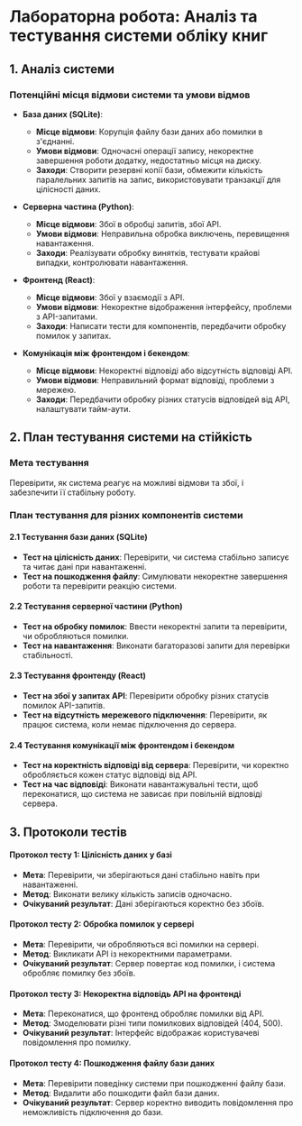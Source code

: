 
# Лабораторна робота: Аналіз та тестування системи обліку книг

## 1. Аналіз системи

### Потенційні місця відмови системи та умови відмов

- **База даних (SQLite)**:
  - **Місце відмови**: Корупція файлу бази даних або помилки в з'єднанні.
  - **Умови відмови**: Одночасні операції запису, некоректне завершення роботи додатку, недостатньо місця на диску.
  - **Заходи**: Створити резервні копії бази, обмежити кількість паралельних запитів на запис, використовувати транзакції для цілісності даних.

- **Серверна частина (Python)**:
  - **Місце відмови**: Збої в обробці запитів, збої API.
  - **Умови відмови**: Неправильна обробка виключень, перевищення навантаження.
  - **Заходи**: Реалізувати обробку винятків, тестувати крайові випадки, контролювати навантаження.

- **Фронтенд (React)**:
  - **Місце відмови**: Збої у взаємодії з API.
  - **Умови відмови**: Некоректне відображення інтерфейсу, проблеми з API-запитами.
  - **Заходи**: Написати тести для компонентів, передбачити обробку помилок у запитах.

- **Комунікація між фронтендом і бекендом**:
  - **Місце відмови**: Некоректні відповіді або відсутність відповіді API.
  - **Умови відмови**: Неправильний формат відповіді, проблеми з мережею.
  - **Заходи**: Передбачити обробку різних статусів відповідей від API, налаштувати тайм-аути.

## 2. План тестування системи на стійкість

### Мета тестування
Перевірити, як система реагує на можливі відмови та збої, і забезпечити її стабільну роботу.

### План тестування для різних компонентів системи

#### 2.1 Тестування бази даних (SQLite)
- **Тест на цілісність даних**: Перевірити, чи система стабільно записує та читає дані при навантаженні.
- **Тест на пошкодження файлу**: Симулювати некоректне завершення роботи та перевірити реакцію системи.

#### 2.2 Тестування серверної частини (Python)
- **Тест на обробку помилок**: Ввести некоректні запити та перевірити, чи обробляються помилки.
- **Тест на навантаження**: Виконати багаторазові запити для перевірки стабільності.

#### 2.3 Тестування фронтенду (React)
- **Тест на збої у запитах API**: Перевірити обробку різних статусів помилок API-запитів.
- **Тест на відсутність мережевого підключення**: Перевірити, як працює система, коли немає підключення до сервера.

#### 2.4 Тестування комунікації між фронтендом і бекендом
- **Тест на коректність відповіді від сервера**: Перевірити, чи коректно обробляється кожен статус відповіді від API.
- **Тест на час відповіді**: Виконати навантажувальні тести, щоб переконатися, що система не зависає при повільній відповіді сервера.

## 3. Протоколи тестів

#### Протокол тесту 1: Цілісність даних у базі
- **Мета**: Перевірити, чи зберігаються дані стабільно навіть при навантаженні.
- **Метод**: Виконати велику кількість записів одночасно.
- **Очікуваний результат**: Дані зберігаються коректно без збоїв.

#### Протокол тесту 2: Обробка помилок у сервері
- **Мета**: Перевірити, чи обробляються всі помилки на сервері.
- **Метод**: Викликати API із некоректними параметрами.
- **Очікуваний результат**: Сервер повертає код помилки, і система обробляє помилку без збоїв.

#### Протокол тесту 3: Некоректна відповідь API на фронтенді
- **Мета**: Переконатися, що фронтенд обробляє помилки від API.
- **Метод**: Змоделювати різні типи помилкових відповідей (404, 500).
- **Очікуваний результат**: Інтерфейс відображає користувачеві повідомлення про помилку.

#### Протокол тесту 4: Пошкодження файлу бази даних
- **Мета**: Перевірити поведінку системи при пошкодженні файлу бази.
- **Метод**: Видалити або пошкодити файл бази даних.
- **Очікуваний результат**: Сервер коректно виводить повідомлення про неможливість підключення до бази.
